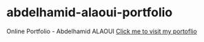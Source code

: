 # abdelhamid-alaoui-portfolio
Online Portfolio - Abdelhamid ALAOUI 
[Click me to visit my portoflio](abdelhamid-pro.herokuapp.com/)
